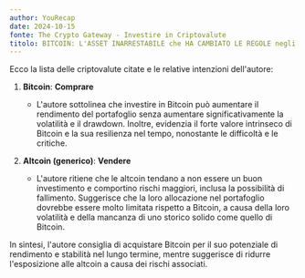 ```yaml
---
author: YouRecap
date: 2024-10-15
fonte: The Crypto Gateway - Investire in Criptovalute
titolo: BITCOIN: L'ASSET INARRESTABILE che HA CAMBIATO LE REGOLE negli INVESTIMENTI (NON puoi più IGNORARLO)
---
```


Ecco la lista delle criptovalute citate e le relative intenzioni dell'autore:

1. **Bitcoin**: **Comprare**
   - L'autore sottolinea che investire in Bitcoin può aumentare il rendimento del portafoglio senza aumentare significativamente la volatilità e il drawdown. Inoltre, evidenzia il forte valore intrinseco di Bitcoin e la sua resilienza nel tempo, nonostante le difficoltà e le critiche.

2. **Altcoin (generico)**: **Vendere**
   - L'autore ritiene che le altcoin tendano a non essere un buon investimento e comportino rischi maggiori, inclusa la possibilità di fallimento. Suggerisce che la loro allocazione nel portafoglio dovrebbe essere molto limitata rispetto a Bitcoin, a causa della loro volatilità e della mancanza di uno storico solido come quello di Bitcoin.

In sintesi, l'autore consiglia di acquistare Bitcoin per il suo potenziale di rendimento e stabilità nel lungo termine, mentre suggerisce di ridurre l'esposizione alle altcoin a causa dei rischi associati.
